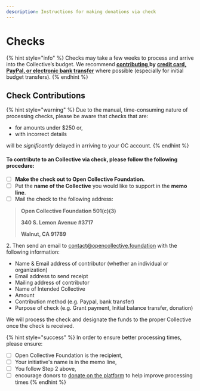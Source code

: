 ```yaml
---
description: Instructions for making donations via check
---
```


# Checks

{% hint style="info" %}
Checks may take a few weeks to process and arrive into the Collective’s budget. We recommend [**contributing** ](./)**by** [**credit card, PayPal, or electronic bank transfer**](credit-card-paypal-bank-transfers.md) where possible (especially for initial budget transfers).
{% endhint %}

## Check Contributions

{% hint style="warning" %}
Due to the manual, time-consuming nature of processing checks, please be aware that checks that are:

* for amounts under $250 or,
* with incorrect details&#x20;

will be _significantly_ delayed in arriving to your OC account.
{% endhint %}

#### To contribute to an Collective via check, please follow the following procedure:

* [ ] **Make the check out to Open Collective Foundation.**
* [ ] Put the **name of the Collective** you would like to support in the **memo line**.
* [ ] Mail the check to the following address:

> **Open Collective Foundation 501(c)(3)**
>
> **340 S. Lemon Avenue #3717**
>
> **Walnut, CA 91789**

2\. Then send an email to [contact@opencollective.foundation](mailto:contact@opencollective.foundation) with the following information:

* Name & Email address of contributor (whether an individual or organization)
* Email address to send receipt
* Mailing address of contributor
* Name of Intended Collective
* Amount
* Contribution method (e.g. Paypal, bank transfer)
* Purpose of check (e.g. Grant payment, Initial balance transfer, donation)

We will process the check and designate the funds to the proper Collective once the check is received.

{% hint style="success" %}
In order to ensure better processing times, please ensure:&#x20;

* [ ] Open Collective Foundation is the recipient,
* [ ] Your initiative's name is in the memo line,
* [ ] You follow Step 2 above,
* [ ] encourage donors to [donate on the platform](./) to help improve processing times
{% endhint %}
